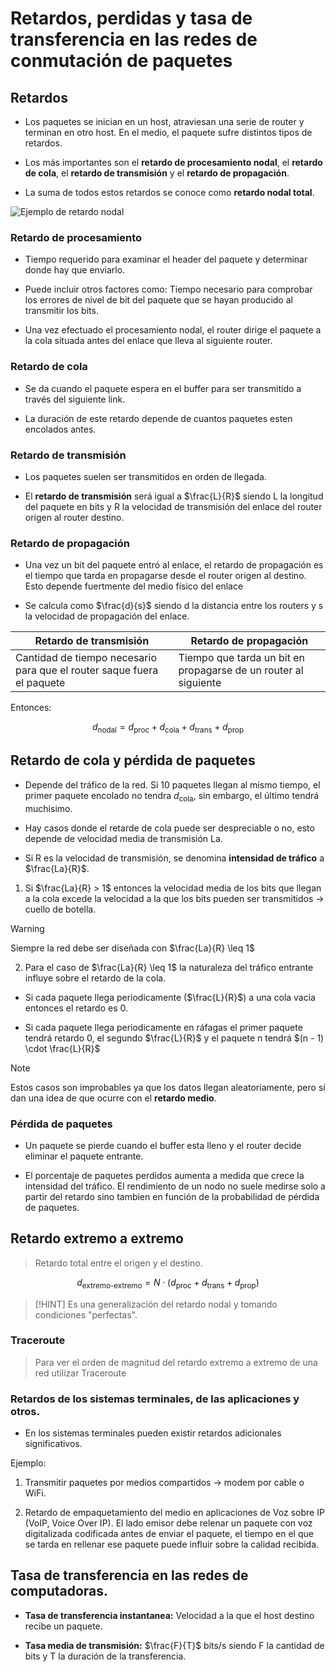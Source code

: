 # Retardos, perdidas y tasa de transferencia en las redes de conmutación de paquetes

## Retardos

- Los paquetes se inician en un host, atraviesan una serie de router y terminan en otro host. En el medio, el paquete sufre distintos tipos de retardos.

- Los más importantes son el **retardo de procesamiento nodal**, el **retardo de cola**, el **retardo de transmisión** y el **retardo de propagación**.

- La suma de todos estos retardos se conoce como **retardo nodal total**.

![Ejemplo de retardo nodal](img/retardo_nodal_ejemplo.png)

### Retardo de procesamiento

- Tiempo requerido para examinar el header del paquete y determinar donde hay que enviarlo.

- Puede incluir otros factores como: Tiempo necesario para comprobar los errores de nivel de bit del paquete que se hayan producido al transmitir los bits.

- Una vez efectuado el procesamiento nodal, el router dirige el paquete a la cola situada antes del enlace que lleva al siguiente router.

### Retardo de cola

- Se da cuando el paquete espera en el buffer para ser transmitido a través del siguiente link.

- La duración de este retardo depende de cuantos paquetes esten encolados antes.

### Retardo de transmisión

- Los paquetes suelen ser transmitidos en orden de llegada.

- El **retardo de transmisión** será igual a $\frac{L}{R}$ siendo L la longitud del paquete en bits y R la velocidad de transmisión del enlace del router origen al router destino.

### Retardo de propagación

- Una vez un bit del paquete entró al enlace, el retardo de propagación es el tiempo que tarda en propagarse desde el router origen al destino. Esto depende fuertmente del medio físico del enlace

- Se calcula como $\frac{d}{s}$ siendo d la distancia entre los routers y s la velocidad de propagación del enlace.

| Retardo de transmisión | Retardo de propagación |
| ---------------------- | ----------------------
| Cantidad de tiempo necesario para que el router saque fuera el paquete| Tiempo que tarda un bit en propagarse de un router al siguiente|

Entonces:

$$d_{\text{nodal}} = d_{\text{proc}} + d_{\text{cola}} + d_{\text{trans}} + d_{\text{prop}}$$

## Retardo de cola y pérdida de paquetes

- Depende del tráfico de la red. Si 10 paquetes llegan al mismo tiempo, el primer paquete encolado no tendra $d_{\text{cola}}$, sin embargo, el último tendrá muchisimo.

- Hay casos donde el retarde de cola puede ser despreciable o no, esto depende de velocidad media de transmisión La.

- Si R es la velocidad de transmisión, se denomina **intensidad de tráfico** a $\frac{La}{R}$.

1. Si $\frac{La}{R} > 1$ entonces la velocidad media de los bits que llegan a la cola excede la velocidad a la que los bits pueden ser transmitidos $\rightarrow$ cuello de botella.

> [!WARNING]
> Siempre la red debe ser diseñada con $\frac{La}{R} \leq 1$

2. Para el caso de $\frac{La}{R} \leq 1$ la naturaleza del tráfico entrante influye sobre el retardo de la cola.

- Si cada paquete llega periodicamente ($\frac{L}{R}$) a una cola vacia entonces el retardo es 0.

- Si cada paquete llega periodicamente en ráfagas el primer paquete tendrá retardo 0, el segundo $\frac{L}{R}$ y el paquete n tendrá $(n - 1) \cdot \frac{L}{R}$

> [!NOTE]
> Estos casos son improbables ya que los datos llegan aleatoriamente, pero sí dan una idea de que ocurre con el **retardo medio**.

### Pérdida de paquetes

- Un paquete se pierde cuando el buffer esta lleno y el router decide eliminar el paquete entrante.

- El porcentaje de paquetes perdidos aumenta a medida que crece la intensidad del tráfico. El rendimiento de un nodo no suele medirse solo a partir del retardo sino tambien en función de la probabilidad de pérdida de paquetes.

## Retardo extremo a extremo

> Retardo total entre el origen y el destino.

$$d_{\text{extremo-extremo}} =  N \cdot (d_{\text{proc}} + d_{\text{trans}} + d_{\text{prop}})$$

> [!HINT]
> Es una generalización del retardo nodal y tomando condiciones "perfectas".

### Traceroute

> Para ver el orden de magnitud del retardo extremo a extremo de una red utilizar Traceroute

### Retardos de los sistemas terminales, de las aplicaciones y otros.

- En los sistemas terminales pueden existir retardos adicionales significativos.

Ejemplo:

1. Transmitir paquetes por medios compartidos $\rightarrow$ modem por cable o WiFi.

2. Retardo de empaquetamiento del medio en aplicaciones de Voz sobre IP (VoIP, Voice Over IP). El lado emisor debe relenar un paquete con voz digitalizada codificada antes de enviar el paquete, el tiempo en el que se tarda en rellenar ese paquete puede influir sobre la calidad recibida.


## Tasa de transferencia en las redes de computadoras.

- **Tasa de transferencia instantanea:** Velocidad a la que el host destino recibe un paquete.

- **Tasa media de transmisión:** $\frac{F}{T}$ bits/s siendo F la cantidad de bits y T la duración de la transferencia.

















